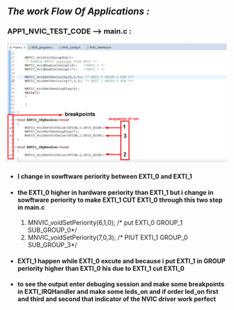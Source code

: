 ## _The work Flow Of Applications :_
### APP1_NVIC_TEST_CODE --> main.c :
![alt text](05-APPLICATIONS/images/APP1_NVIC_TEST_CODE.png "APP1_main.c")

* #### I change in sowftware periority between EXTI_0 and EXTI_1 
* #### the EXTI_0 higher in hardware periority than EXTI_1 but i change in sowftware periority to make EXTI_1 CUT EXTI_0 through this two step in main.c 


    1. MNVIC_voidSetPeriority(6,1,0); /* put EXTI_0 GROUP_1 SUB_GROUP_0*/
    2. MNVIC_voidSetPeriority(7,0,3); /* PIUT EXTI_1 GROUP_0 SUB_GROUP_3*/

* #### EXTI_1 happen while EXTI_0 excute and because i put EXTI_1 in GROUP periority higher than EXTI_0 his due to EXTI_1 cut EXTI_0
* #### to see the output enter debuging session and make some breakpoints in EXTI_IRQHandler and  make some leds_on and if order led_on first and third and second that indicator of the NVIC driver work perfect 